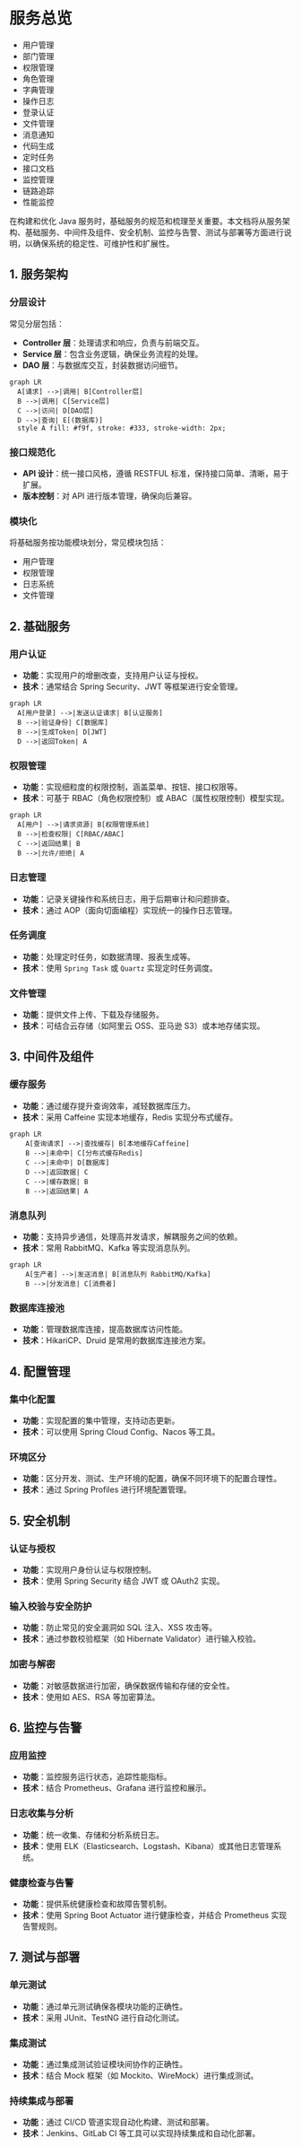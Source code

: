 # 服务总览

- 用户管理
- 部门管理
- 权限管理
- 角色管理
- 字典管理
- 操作日志
- 登录认证
- 文件管理
- 消息通知
- 代码生成
- 定时任务
- 接口文档
- 监控管理
- 链路追踪
- 性能监控

在构建和优化 Java 服务时，基础服务的规范和梳理至关重要。本文档将从服务架构、基础服务、中间件及组件、安全机制、监控与告警、测试与部署等方面进行说明，以确保系统的稳定性、可维护性和扩展性。

## 1. 服务架构

### 分层设计

常见分层包括：

- **Controller 层**：处理请求和响应，负责与前端交互。
- **Service 层**：包含业务逻辑，确保业务流程的处理。
- **DAO 层**：与数据库交互，封装数据访问细节。

```mermaid
graph LR
  A[请求] -->|调用| B[Controller层]
  B -->|调用| C[Service层]
  C -->|访问| D[DAO层]
  D -->|查询| E[(数据库)]
  style A fill: #f9f, stroke: #333, stroke-width: 2px;
```

### 接口规范化

- **API 设计**：统一接口风格，遵循 RESTFUL 标准，保持接口简单、清晰，易于扩展。
- **版本控制**：对 API 进行版本管理，确保向后兼容。

### 模块化

将基础服务按功能模块划分，常见模块包括：

- 用户管理
- 权限管理
- 日志系统
- 文件管理

## 2. 基础服务

### 用户认证

- **功能**：实现用户的增删改查，支持用户认证与授权。
- **技术**：通常结合 Spring Security、JWT 等框架进行安全管理。

```mermaid
graph LR
  A[用户登录] -->|发送认证请求| B[认证服务]
  B -->|验证身份| C[数据库]
  B -->|生成Token| D[JWT]
  D -->|返回Token| A
```

### 权限管理

- **功能**：实现细粒度的权限控制，涵盖菜单、按钮、接口权限等。
- **技术**：可基于 RBAC（角色权限控制）或 ABAC（属性权限控制）模型实现。

```mermaid
graph LR
  A[用户] -->|请求资源| B[权限管理系统]
  B -->|检查权限| C[RBAC/ABAC]
  C -->|返回结果| B
  B -->|允许/拒绝| A
```

### 日志管理

- **功能**：记录关键操作和系统日志，用于后期审计和问题排查。
- **技术**：通过 AOP（面向切面编程）实现统一的操作日志管理。

### 任务调度

- **功能**：处理定时任务，如数据清理、报表生成等。
- **技术**：使用 `Spring Task` 或 `Quartz` 实现定时任务调度。

### 文件管理

- **功能**：提供文件上传、下载及存储服务。
- **技术**：可结合云存储（如阿里云 OSS、亚马逊 S3）或本地存储实现。

## 3. 中间件及组件

### 缓存服务

- **功能**：通过缓存提升查询效率，减轻数据库压力。
- **技术**：采用 Caffeine 实现本地缓存，Redis 实现分布式缓存。

```mermaid
graph LR
    A[查询请求] -->|查找缓存| B[本地缓存Caffeine]
    B -->|未命中| C[分布式缓存Redis]
    C -->|未命中| D[数据库]
    D -->|返回数据| C
    C -->|缓存数据| B
    B -->|返回结果| A
```
### 消息队列

- **功能**：支持异步通信，处理高并发请求，解耦服务之间的依赖。
- **技术**：常用 RabbitMQ、Kafka 等实现消息队列。

```mermaid
graph LR
    A[生产者] -->|发送消息| B[消息队列 RabbitMQ/Kafka]
    B -->|分发消息| C[消费者]
```
### 数据库连接池

- **功能**：管理数据库连接，提高数据库访问性能。
- **技术**：HikariCP、Druid 是常用的数据库连接池方案。

## 4. 配置管理

### 集中化配置

- **功能**：实现配置的集中管理，支持动态更新。
- **技术**：可以使用 Spring Cloud Config、Nacos 等工具。

### 环境区分

- **功能**：区分开发、测试、生产环境的配置，确保不同环境下的配置合理性。
- **技术**：通过 Spring Profiles 进行环境配置管理。

## 5. 安全机制

### 认证与授权

- **功能**：实现用户身份认证与权限控制。
- **技术**：使用 Spring Security 结合 JWT 或 OAuth2 实现。

### 输入校验与安全防护

- **功能**：防止常见的安全漏洞如 SQL 注入、XSS 攻击等。
- **技术**：通过参数校验框架（如 Hibernate Validator）进行输入校验。

### 加密与解密

- **功能**：对敏感数据进行加密，确保数据传输和存储的安全性。
- **技术**：使用如 AES、RSA 等加密算法。

## 6. 监控与告警

### 应用监控

- **功能**：监控服务运行状态，追踪性能指标。
- **技术**：结合 Prometheus、Grafana 进行监控和展示。

### 日志收集与分析

- **功能**：统一收集、存储和分析系统日志。
- **技术**：使用 ELK（Elasticsearch、Logstash、Kibana）或其他日志管理系统。

### 健康检查与告警

- **功能**：提供系统健康检查和故障告警机制。
- **技术**：使用 Spring Boot Actuator 进行健康检查，并结合 Prometheus 实现告警规则。

## 7. 测试与部署

### 单元测试

- **功能**：通过单元测试确保各模块功能的正确性。
- **技术**：采用 JUnit、TestNG 进行自动化测试。

### 集成测试

- **功能**：通过集成测试验证模块间协作的正确性。
- **技术**：结合 Mock 框架（如 Mockito、WireMock）进行集成测试。

### 持续集成与部署

- **功能**：通过 CI/CD 管道实现自动化构建、测试和部署。
- **技术**：Jenkins、GitLab CI 等工具可以实现持续集成和自动化部署。


